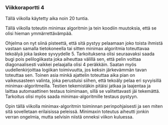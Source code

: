 ### Viikkoraportti 4
Tällä viikolla käytetty aika noin 20 tuntia.

Tällä viikolla toteutin minimax algoritmin ja tein koodiin muutoksia, että se olisi hieman ymmärrettävämpää.

Ohjelma on nyt siinä pisteettä, että sitä pystyy pelaamaan joko toista ihmistä vastaan samalla tietokoneella tai sitten minimax algoritmia toteuttavaa tekoälyä joka laskee syvyydelle 5.
Tarkoituksena olisi seuraavaksi saada bugi pois pelilogiikasta joka aiheuttaa välillä sen, että pelin voittaa diagonaalisesti vaikkei pelaajalla olisi 4 peräkkäin.
Saatan myös uudellenkirjoittaa logiikan toimivuutta, jos keksin järkevämmän tavan toteuttaa sen.
Toinen asia minkä ajattelin toteuttaa aika pian on vaikeusasteen valinta, joka perustuisi siihen, että tekoäly pelaa eri syvyisillä minimax-algoritmeilla.
Testien tekemistäkin pitäisi jatkaa ja laajentaa ja laittaa automaattinen testaus toimimaan, sillä se valitettavasti jäi tekemättä.
Tarkoitus olisi myös saada minimax-algoritmille testaus pystyyn.

Opin tällä viikolla minimax-algoritmin toiminnan perinpohjaisesti ja sen miten sitä sovelletaan erilaisissa peleissä.
Minimaxin toteutus aiheutti jonkin verran ongelmia, mutta selvisin niistä onneksi viikon kuluessa.